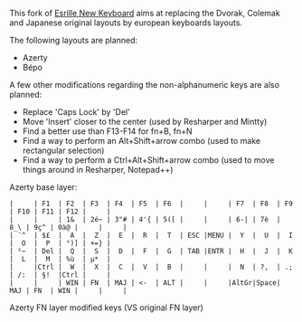 This fork of [Esrille New Keyboard](https://github.com/esrille/new-keyboard) aims at replacing the Dvorak, Colemak and Japanese original layouts by european keyboards layouts.  


The following layouts are planned:
 - Azerty
 - Bépo
 
 
A few other modifications regarding the non-alphanumeric keys are also planned:
 - Replace 'Caps Lock' by 'Del'
 - Move 'Insert' closer to the center (used by Resharper and Mintty)
 - Find a better use than F13-F14 for fn+B, fn+N
 - Find a way to perform an Alt+Shift+arrow combo (used to make rectangular selection)
 - Find a way to perform a Ctrl+Alt+Shift+arrow combo (used to move things around in Resharper, Notepad++)

Azerty base layer:
```
|     | F1  | F2  | F3  | F4  | F5  | F6  |     |     | F7  | F8  | F9  | F10 | F11 | F12 |     |
|     |     | 1&  | 2é~ | 3"# | 4'{ | 5([ |     |     | 6-| | 7è  | 8_\ | 9ç^ | 0à@ |     |     |
| ¨^  | $£  |  A  |  Z  |  E  |  R  |  T  | ESC |MENU |  Y  |  U  |  I  |  O  |  P  | °)] | +=} |
| ²~  | Del |  Q  |  S  |  D  |  F  |  G  | TAB |ENTR |  H  |  J  |  K  |  L  |  M  | %ù  | µ*  |
|     |Ctrl |  W  |  X  |  C  |  V  |  B  |     |     |  N  | ?,  | .;  | /:  | §!  |Ctrl |     |
|     |     | WIN | FN  | MAJ | <-  | ALT |     |     |AltGr|Space| MAJ | FN  | WIN |     |     |
```

Azerty FN layer modified keys (VS original FN layer)